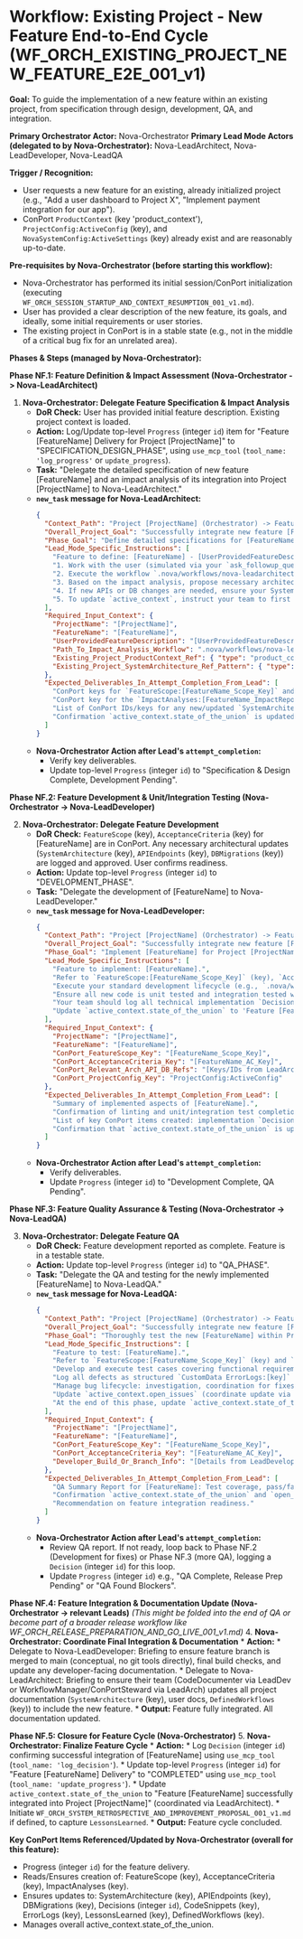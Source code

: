 # Workflow: Existing Project - New Feature End-to-End Cycle (WF_ORCH_EXISTING_PROJECT_NEW_FEATURE_E2E_001_v1)

**Goal:** To guide the implementation of a new feature within an existing project, from specification through design, development, QA, and integration.

**Primary Orchestrator Actor:** Nova-Orchestrator
**Primary Lead Mode Actors (delegated to by Nova-Orchestrator):** Nova-LeadArchitect, Nova-LeadDeveloper, Nova-LeadQA

**Trigger / Recognition:**
- User requests a new feature for an existing, already initialized project (e.g., "Add a user dashboard to Project X", "Implement payment integration for our app").
- ConPort `ProductContext` (key 'product_context'), `ProjectConfig:ActiveConfig` (key), and `NovaSystemConfig:ActiveSettings` (key) already exist and are reasonably up-to-date.

**Pre-requisites by Nova-Orchestrator (before starting this workflow):**
- Nova-Orchestrator has performed its initial session/ConPort initialization (executing `WF_ORCH_SESSION_STARTUP_AND_CONTEXT_RESUMPTION_001_v1.md`).
- User has provided a clear description of the new feature, its goals, and ideally, some initial requirements or user stories.
- The existing project in ConPort is in a stable state (e.g., not in the middle of a critical bug fix for an unrelated area).

**Phases & Steps (managed by Nova-Orchestrator):**

**Phase NF.1: Feature Definition & Impact Assessment (Nova-Orchestrator -> Nova-LeadArchitect)**

1.  **Nova-Orchestrator: Delegate Feature Specification & Impact Analysis**
    *   **DoR Check:** User has provided initial feature description. Existing project context is loaded.
    *   **Action:** Log/Update top-level `Progress` (integer `id`) item for "Feature [FeatureName] Delivery for Project [ProjectName]" to "SPECIFICATION_DESIGN_PHASE", using `use_mcp_tool` (`tool_name: 'log_progress'` or `update_progress`).
    *   **Task:** "Delegate the detailed specification of new feature [FeatureName] and an impact analysis of its integration into Project [ProjectName] to Nova-LeadArchitect."
    *   **`new_task` message for Nova-LeadArchitect:**
        ```json
        {
          "Context_Path": "Project [ProjectName] (Orchestrator) -> Feature [FeatureName] Definition (LeadArchitect)",
          "Overall_Project_Goal": "Successfully integrate new feature [FeatureName] into Project [ProjectName].",
          "Phase_Goal": "Define detailed specifications for [FeatureName], analyze its impact on the existing architecture of Project [ProjectName], and update relevant ConPort documentation.",
          "Lead_Mode_Specific_Instructions": [
            "Feature to define: [FeatureName] - [UserProvidedFeatureDescription].",
            "1. Work with the user (simulated via your `ask_followup_question` if needed, relayed by me, Nova-Orchestrator) to detail out user stories, acceptance criteria, and non-functional requirements for [FeatureName]. Your Nova-SpecializedConPortSteward or SystemDesigner should log these to ConPort `CustomData FeatureScope:[FeatureName_Scope_Key]` (key) and `CustomData AcceptanceCriteria:[FeatureName_AC_Key]` (key) using `use_mcp_tool` (`tool_name: 'log_custom_data'`).",
            "2. Execute the workflow `.nova/workflows/nova-leadarchitect/WF_ARCH_IMPACT_ANALYSIS_001_v1.md` to assess the impact of [FeatureName] on existing `SystemArchitecture` (key), `APIEndpoints` (key), `DBMigrations` (key), and other relevant ConPort items for Project [ProjectName]. Your team (SystemDesigner, ConPortSteward) should perform the detailed checks as outlined in that workflow.",
            "3. Based on the impact analysis, propose necessary architectural changes or additions. Log these as new/updated `SystemArchitecture` (key) components and related `Decisions` (integer `id`) using `use_mcp_tool`.",
            "4. If new APIs or DB changes are needed, ensure your SystemDesigner defines them in `APIEndpoints` (key) / `DBMigrations` (key) using `use_mcp_tool`.",
            "5. To update `active_context`, instruct your team to first `get_active_context`, modify the `state_of_the_union` field to 'Feature [FeatureName] specified and impact assessed. Ready for development planning', then use `log_custom_data` on the `ActiveContext` category with key `active_context`."
          ],
          "Required_Input_Context": {
            "ProjectName": "[ProjectName]",
            "FeatureName": "[FeatureName]",
            "UserProvidedFeatureDescription": "[UserProvidedFeatureDescription]",
            "Path_To_Impact_Analysis_Workflow": ".nova/workflows/nova-leadarchitect/WF_ARCH_IMPACT_ANALYSIS_001_v1.md",
            "Existing_Project_ProductContext_Ref": { "type": "product_context", "id": "product_context"},
            "Existing_Project_SystemArchitecture_Ref_Pattern": { "type": "custom_data", "category": "SystemArchitecture", "key_pattern": "[ProjectName]_*" }
          },
          "Expected_Deliverables_In_Attempt_Completion_From_Lead": [
            "ConPort keys for `FeatureScope:[FeatureName_Scope_Key]` and `AcceptanceCriteria:[FeatureName_AC_Key]`.",
            "ConPort key for the `ImpactAnalyses:[FeatureName_ImpactReport_Date_Key]`.",
            "List of ConPort IDs/keys for any new/updated `SystemArchitecture`, `APIEndpoints`, `DBMigrations`, or architectural `Decisions` related to this feature.",
            "Confirmation `active_context.state_of_the_union` is updated."
          ]
        }
        ```
    *   **Nova-Orchestrator Action after Lead's `attempt_completion`:**
        *   Verify key deliverables.
        *   Update top-level `Progress` (integer `id`) to "Specification & Design Complete, Development Pending".

**Phase NF.2: Feature Development & Unit/Integration Testing (Nova-Orchestrator -> Nova-LeadDeveloper)**

2.  **Nova-Orchestrator: Delegate Feature Development**
    *   **DoR Check:** `FeatureScope` (key), `AcceptanceCriteria` (key) for [FeatureName] are in ConPort. Any necessary architectural updates (`SystemArchitecture` (key), `APIEndpoints` (key), `DBMigrations` (key)) are logged and approved. User confirms readiness.
    *   **Action:** Update top-level `Progress` (integer `id`) to "DEVELOPMENT_PHASE".
    *   **Task:** "Delegate the development of [FeatureName] to Nova-LeadDeveloper."
    *   **`new_task` message for Nova-LeadDeveloper:**
        ```json
        {
          "Context_Path": "Project [ProjectName] (Orchestrator) -> Feature [FeatureName] Development (LeadDeveloper)",
          "Overall_Project_Goal": "Successfully integrate new feature [FeatureName] into Project [ProjectName].",
          "Phase_Goal": "Implement [FeatureName] for Project [ProjectName] according to provided specifications, ensuring code quality and comprehensive testing.",
          "Lead_Mode_Specific_Instructions": [
            "Feature to implement: [FeatureName].",
            "Refer to `FeatureScope:[FeatureName_Scope_Key]` (key), `AcceptanceCriteria:[FeatureName_AC_Key]` (key), and relevant `SystemArchitecture` (key)/`APIEndpoints` (key)/`DBMigrations` (key) updates provided by Nova-LeadArchitect's team (retrieve using `use_mcp_tool`).",
            "Execute your standard development lifecycle (e.g., `.nova/workflows/nova-leaddeveloper/WF_DEV_FEATURE_IMPLEMENTATION_LIFECYCLE_001_v1.md`) to manage your team (FeatureImplementer, TestAutomator, CodeDocumenter, Refactorer if needed) for this feature.",
            "Ensure all new code is unit tested and integration tested with existing project components.",
            "Your team should log all technical implementation `Decisions` (integer `id`), `CodeSnippets` (key), `APIUsage` (key), `TechDebtCandidates` (key) with scoring, etc. using `use_mcp_tool`.",
            "Update `active_context.state_of_the_union` to 'Feature [FeatureName] Development Completed, Awaiting QA' (This update will be coordinated via me, Nova-Orchestrator, to Nova-LeadArchitect if you cannot do it directly)."
          ],
          "Required_Input_Context": {
            "ProjectName": "[ProjectName]",
            "FeatureName": "[FeatureName]",
            "ConPort_FeatureScope_Key": "[FeatureName_Scope_Key]",
            "ConPort_AcceptanceCriteria_Key": "[FeatureName_AC_Key]",
            "ConPort_Relevant_Arch_API_DB_Refs": "[Keys/IDs from LeadArchitect's phase output]",
            "ConPort_ProjectConfig_Key": "ProjectConfig:ActiveConfig"
          },
          "Expected_Deliverables_In_Attempt_Completion_From_Lead": [
            "Summary of implemented aspects of [FeatureName].",
            "Confirmation of linting and unit/integration test completion and pass status (or list of critical unresolved test failures).",
            "List of key ConPort items created: implementation `Decision` (integer `id`s), `CodeSnippets` (keys).",
            "Confirmation that `active_context.state_of_the_union` is updated (or request for update sent)."
          ]
        }
        ```
    *   **Nova-Orchestrator Action after Lead's `attempt_completion`:**
        *   Verify deliverables.
        *   Update `Progress` (integer `id`) to "Development Complete, QA Pending".

**Phase NF.3: Feature Quality Assurance & Testing (Nova-Orchestrator -> Nova-LeadQA)**

3.  **Nova-Orchestrator: Delegate Feature QA**
    *   **DoR Check:** Feature development reported as complete. Feature is in a testable state.
    *   **Action:** Update top-level `Progress` (integer `id`) to "QA_PHASE".
    *   **Task:** "Delegate the QA and testing for the newly implemented [FeatureName] to Nova-LeadQA."
    *   **`new_task` message for Nova-LeadQA:**
        ```json
        {
          "Context_Path": "Project [ProjectName] (Orchestrator) -> Feature [FeatureName] QA (LeadQA)",
          "Overall_Project_Goal": "Successfully integrate new feature [FeatureName] into Project [ProjectName].",
          "Phase_Goal": "Thoroughly test the new [FeatureName] within Project [ProjectName], including integration with existing functionalities. Identify and track defects, verify fixes.",
          "Lead_Mode_Specific_Instructions": [
            "Feature to test: [FeatureName].",
            "Refer to `FeatureScope:[FeatureName_Scope_Key]` (key) and `AcceptanceCriteria:[FeatureName_AC_Key]` (key) (retrieve using `use_mcp_tool`).",
            "Develop and execute test cases covering functional requirements, AC, and integration points with existing system parts.",
            "Log all defects as structured `CustomData ErrorLogs:[key]` (R20 compliant) using `use_mcp_tool` (`tool_name: 'log_custom_data'`).",
            "Manage bug lifecycle: investigation, coordination for fixes (via me, Nova-Orchestrator, to Nova-LeadDeveloper), verification.",
            "Update `active_context.open_issues` (coordinate update via me to Nova-LeadArchitect/ConPortSteward).",
            "At the end of this phase, update `active_context.state_of_the_union` to 'Feature [FeatureName] QA Completed. Quality Status: [e.g., Ready for Integration, Blocked by X bugs]' (Coordinate update via me to Nova-LeadArchitect)."
          ],
          "Required_Input_Context": {
            "ProjectName": "[ProjectName]",
            "FeatureName": "[FeatureName]",
            "ConPort_FeatureScope_Key": "[FeatureName_Scope_Key]",
            "ConPort_AcceptanceCriteria_Key": "[FeatureName_AC_Key]",
            "Developer_Build_Or_Branch_Info": "[Details from LeadDeveloper phase completion]"
          },
          "Expected_Deliverables_In_Attempt_Completion_From_Lead": [
            "QA Summary Report for [FeatureName]: Test coverage, pass/fail, list of open critical/high `ErrorLogs` (keys).",
            "Confirmation `active_context.state_of_the_union` and `open_issues` are updated (or request for update sent).",
            "Recommendation on feature integration readiness."
          ]
        }
        ```
    *   **Nova-Orchestrator Action after Lead's `attempt_completion`:**
        *   Review QA report. If not ready, loop back to Phase NF.2 (Development for fixes) or Phase NF.3 (more QA), logging a `Decision` (integer `id`) for this loop.
        *   Update `Progress` (integer `id`) e.g., "QA Complete, Release Prep Pending" or "QA Found Blockers".

**Phase NF.4: Feature Integration & Documentation Update (Nova-Orchestrator -> relevant Leads)**
    *(This might be folded into the end of QA or become part of a broader release workflow like WF_ORCH_RELEASE_PREPARATION_AND_GO_LIVE_001_v1.md)*
4.  **Nova-Orchestrator: Coordinate Final Integration & Documentation**
    *   **Action:**
        *   Delegate to Nova-LeadDeveloper: Briefing to ensure feature branch is merged to main (conceptual, no git tools directly), final build checks, and update any developer-facing documentation.
        *   Delegate to Nova-LeadArchitect: Briefing to ensure their team (CodeDocumenter via LeadDev or WorkflowManager/ConPortSteward via LeadArch) updates all project documentation (`SystemArchitecture` (key), user docs, `DefinedWorkflows` (key)) to include the new feature.
    *   **Output:** Feature fully integrated. All documentation updated.

**Phase NF.5: Closure for Feature Cycle (Nova-Orchestrator)**
5.  **Nova-Orchestrator: Finalize Feature Cycle**
    *   **Action:**
        *   Log `Decision` (integer `id`) confirming successful integration of [FeatureName] using `use_mcp_tool` (`tool_name: 'log_decision'`).
        *   Update top-level `Progress` (integer `id`) for "Feature [FeatureName] Delivery" to "COMPLETED" using `use_mcp_tool` (`tool_name: 'update_progress'`).
        *   Update `active_context.state_of_the_union` to "Feature [FeatureName] successfully integrated into Project [ProjectName]" (coordinated via LeadArchitect).
        *   Initiate `WF_ORCH_SYSTEM_RETROSPECTIVE_AND_IMPROVEMENT_PROPOSAL_001_v1.md` if defined, to capture `LessonsLearned`.
    *   **Output:** Feature cycle concluded.

**Key ConPort Items Referenced/Updated by Nova-Orchestrator (overall for this feature):**
- Progress (integer `id`) for the feature delivery.
- Reads/Ensures creation of: FeatureScope (key), AcceptanceCriteria (key), ImpactAnalyses (key).
- Ensures updates to: SystemArchitecture (key), APIEndpoints (key), DBMigrations (key), Decisions (integer `id`), CodeSnippets (key), ErrorLogs (key), LessonsLearned (key), DefinedWorkflows (key).
- Manages overall active_context.state_of_the_union.